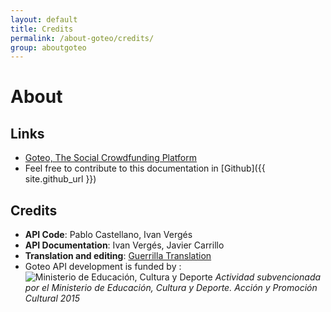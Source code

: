 ```yaml
---
layout: default
title: Credits
permalink: /about-goteo/credits/
group: aboutgoteo
---
```

# About

## Links
- [Goteo, The Social Crowdfunding Platform](http://goteo.org/)
- Feel free to contribute to this documentation in [Github]({{ site.github_url }})

## Credits

- **API Code**: Pablo Castellano, Ivan Vergés
- **API Documentation**: Ivan Vergés, Javier Carrillo
- **Translation and editing**: [Guerrilla Translation](http://guerrillatranslation.org)
- Goteo API development is funded by : ![Ministerio de Educación, Cultura y Deporte](https://developers.goteo.org/assets/images/logo-ecd.gif) *Actividad subvencionada por el Ministerio de Educación, Cultura y Deporte. Acción y Promoción Cultural 2015*

